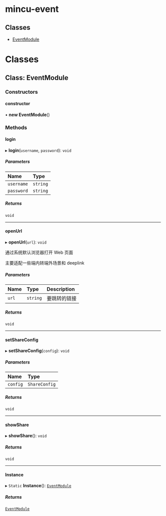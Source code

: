 

# mincu-event

## Classes

- [EventModule](classes/EventModule)

# Classes



## Class: EventModule

### Constructors

#### constructor

• **new EventModule**()

### Methods

#### login

▸ **login**(`username`, `password`): `void`

##### Parameters

| Name | Type |
| :------ | :------ |
| `username` | `string` |
| `password` | `string` |

##### Returns

`void`

___

#### openUrl

▸ **openUrl**(`url`): `void`

通过系统默认浏览器打开 Web 页面

主要适配一些端内转端外场景和 deeplink

##### Parameters

| Name | Type | Description |
| :------ | :------ | :------ |
| `url` | `string` | 要跳转的链接 |

##### Returns

`void`

___

#### setShareConfig

▸ **setShareConfig**(`config`): `void`

##### Parameters

| Name | Type |
| :------ | :------ |
| `config` | `ShareConfig` |

##### Returns

`void`

___

#### showShare

▸ **showShare**(): `void`

##### Returns

`void`

___

#### Instance

▸ `Static` **Instance**(): [`EventModule`](EventModule)

##### Returns

[`EventModule`](EventModule)

